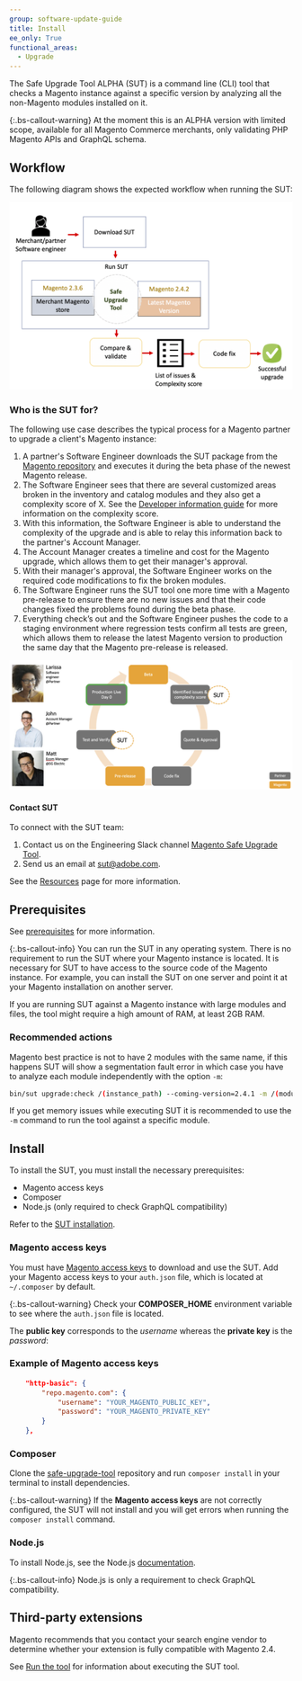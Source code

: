 ```yaml
---
group: software-update-guide
title: Install
ee_only: True
functional_areas:
  - Upgrade
---
```


The Safe Upgrade Tool ALPHA (SUT) is a command line (CLI) tool that checks a Magento instance against a specific version by analyzing all the non-Magento modules installed on it.

{:.bs-callout-warning}
At the moment this is an ALPHA version with limited scope, available for all Magento Commerce merchants, only validating PHP Magento APIs and GraphQL schema.

## Workflow

The following diagram shows the expected workflow when running the SUT:

![SUT Diagram](img/mvp-diagram-v2.png)

### Who is the SUT for?

The following use case describes the typical process for a Magento partner to upgrade a client's Magento instance:

1. A partner's Software Engineer downloads the SUT package from the [Magento repository](https://repo.magento.com/) and executes it during the beta phase of the newest Magento release.
1. The Software Engineer sees that there are several customized areas broken in the inventory and catalog modules and they also get a complexity score of X. See the [Developer information guide]({{site.baseurl}}/safe-upgrade-tool/developer.html) for more information on the complexity score.
1. With this information, the Software Engineer is able to understand the complexity of the upgrade and is able to relay this information back to the partner's Account Manager.
1. The Account Manager creates a timeline and cost for the Magento upgrade, which allows them to get their manager's approval.
1. With their manager's approval, the Software Engineer works on the required code modifications to fix the broken modules.
1. The Software Engineer runs the SUT tool one more time with a Magento pre-release to ensure there are no new issues and that their code changes fixed the problems found during the beta phase.
1. Everything check’s out and the Software Engineer pushes the code to a staging environment where regression tests confirm all tests are green, which allows them to release the latest Magento version to production the same day that the Magento pre-release is released.

![SUT audience](img/audience-sut.png)

#### Contact SUT

To connect with the SUT team:

1. Contact us on the Engineering Slack channel [Magento Safe Upgrade Tool](https://magentocommeng.slack.com/archives/C019Y143U9F).
1. Send us an email at [sut@adobe.com](mailto:sut@adobe.com).

See the [Resources]({{site.baseurl}}/community/resources/resources.html) page for more information.

## Prerequisites

See [prerequisites]({{site.baseurl}}/safe-upgrade-tool/prerequisites.html) for more information.

{:.bs-callout-info}
You can run the SUT in any operating system. There is no requirement to run the SUT where your Magento instance is located. It is necessary for SUT to have access to the source code of the Magento instance. For example, you can install the SUT on one server and point it at your Magento installation on another server.

If you are running SUT against a Magento instance with large modules and files, the tool might require a high amount of RAM, at least 2GB RAM.

### Recommended actions

Magento best practice is not to have 2 modules with the same name, if this happens SUT will show a segmentation fault error in which case you have to analyze each module independently with the option `-m`:

  ```bash
  bin/sut upgrade:check /(instance_path) --coming-version=2.4.1 -m /(module_path)
  ```

If you get memory issues while executing SUT it is recommended to use the `-m` command to run the tool against a specific module.

## Install

To install the SUT, you must install the necessary prerequisites:

*  Magento access keys
*  Composer
*  Node.js (only required to check GraphQL compatibility)

Refer to the [SUT installation]({{site.baseurl}}/safe-upgrade-tool/install.html#install).

### Magento access keys

You must have [Magento access keys]({{site.baseurl}}/marketplace/sellers/profile-information.html#access-keys) to download and use the SUT. Add your Magento access keys to your `auth.json` file, which is located at `~/.composer` by default.

{:.bs-callout-warning}
Check your **COMPOSER_HOME** environment variable to see where the `auth.json` file is located.

The **public key** corresponds to the _username_ whereas the **private key** is the _password_:

### Example of Magento access keys

```json
    "http-basic": {
        "repo.magento.com": {
            "username": "YOUR_MAGENTO_PUBLIC_KEY",
            "password": "YOUR_MAGENTO_PRIVATE_KEY"
        }
    },
```

### Composer

Clone the [safe-upgrade-tool](https://github.com/magento-commerce/safe-upgrade-tool) repository and run `composer install` in your terminal to install dependencies.

{:.bs-callout-warning}
If the **Magento access keys** are not correctly configured, the SUT will not install and you will get errors when running the `composer install` command.

### Node.js

To install Node.js, see the Node.js [documentation](https://nodejs.dev/learn/how-to-install-nodejs).

{:.bs-callout-info}
Node.js is only a requirement to check GraphQL compatibility.

## Third-party extensions

Magento recommends that you contact your search engine vendor to determine whether your extension is fully compatible with Magento 2.4.

See [Run the tool]({{site.baseurl}}/safe-upgrade-tool/run.html) for information about executing the SUT tool.